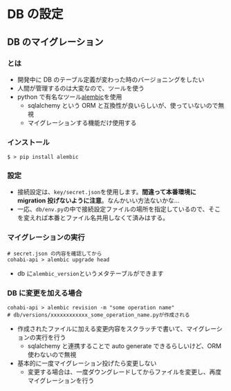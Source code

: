 # DB の設定

## DB のマイグレーション

### とは

- 開発中に DB のテーブル定義が変わった時のバージョニングをしたい
- 人間が管理するのは大変なので、ツールを使う
- python で有名なツール[alembic](https://github.com/sqlalchemy/alembic)を使用
  - sqlalchemy という ORM と互換性が良いらしいが、使っていないので無視
  - マイグレーションする機能だけ使用する

### インストール

```shell
$ > pip install alembic
```

### 設定

- 接続設定は、`key/secret.json`を使用します。**間違って本番環境に migration 投げないように注意**。なんかいい方法ないかな...
- 一応、`db/env.py`の中で接続設定ファイルの場所を指定しているので、そこを変えれば本番とファイル名共用しなくて済みはする。

### マイグレーションの実行

```shell
# secret.json の内容を確認してから
cohabi-api > alembic upgrade head
```

- db に`alembic_version`というメタテーブルができます

### DB に変更を加える場合

```shell
cohabi-api > alembic revision -m "some operation name"
# db/versions/xxxxxxxxxxxx_some_operation_name.pyが作成される
```

- 作成されたファイルに加える変更内容をスクラッチで書いて、マイグレーションの実行を行う
  - sqlalchemy と連携することで auto generate できるらしいけど、ORM 使わないので無視
- 基本的に一度マイグレーション投げたら変更しない
  - 変更する場合は、一度ダウングレードしてからファイルを変更し、再度マイグレーションを行う
